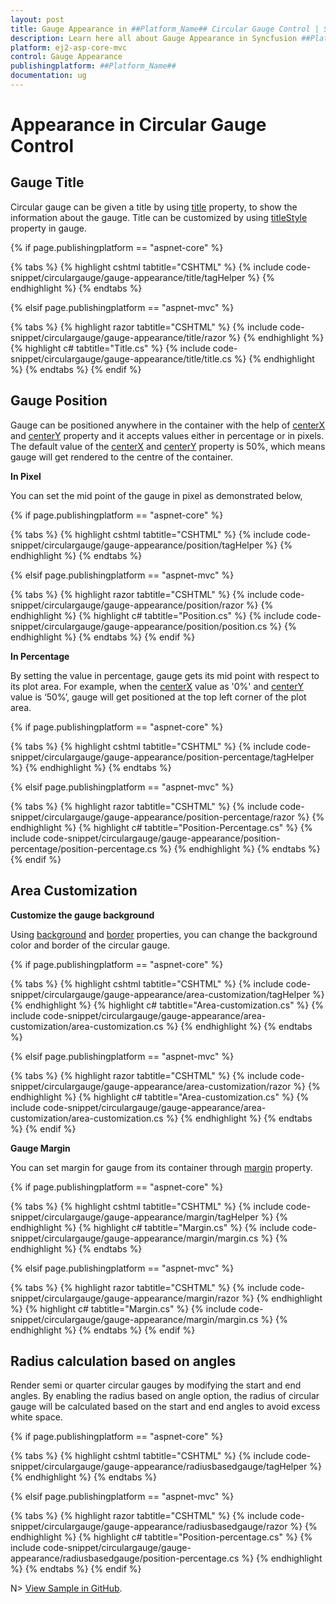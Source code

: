 ```yaml
---
layout: post
title: Gauge Appearance in ##Platform_Name## Circular Gauge Control | Syncfusion
description: Learn here all about Gauge Appearance in Syncfusion ##Platform_Name## Circular Gauge control of Syncfusion Essential JS 2 and more.
platform: ej2-asp-core-mvc
control: Gauge Appearance
publishingplatform: ##Platform_Name##
documentation: ug
---
```


# Appearance in Circular Gauge Control

## Gauge Title

Circular gauge can be given a title by using [title](https://help.syncfusion.com/cr/aspnetcore-js2/Syncfusion.EJ2.CircularGauge.CircularGauge.html#Syncfusion_EJ2_CircularGauge_CircularGauge_Title) property, to show the information about the gauge. Title can be customized by using [titleStyle](https://help.syncfusion.com/cr/aspnetcore-js2/Syncfusion.EJ2.CircularGauge.CircularGauge.html#Syncfusion_EJ2_CircularGauge_CircularGauge_TitleStyle) property in gauge.

{% if page.publishingplatform == "aspnet-core" %}

{% tabs %}
{% highlight cshtml tabtitle="CSHTML" %}
{% include code-snippet/circulargauge/gauge-appearance/title/tagHelper %}
{% endhighlight %}
{% endtabs %}

{% elsif page.publishingplatform == "aspnet-mvc" %}

{% tabs %}
{% highlight razor tabtitle="CSHTML" %}
{% include code-snippet/circulargauge/gauge-appearance/title/razor %}
{% endhighlight %}
{% highlight c# tabtitle="Title.cs" %}
{% include code-snippet/circulargauge/gauge-appearance/title/title.cs %}
{% endhighlight %}
{% endtabs %}
{% endif %}



## Gauge Position

<!-- markdownlint-disable MD036 -->

Gauge can be positioned anywhere in the container with the help of [centerX](https://help.syncfusion.com/cr/aspnetcore-js2/Syncfusion.EJ2.CircularGauge.CircularGauge.html#Syncfusion_EJ2_CircularGauge_CircularGauge_CenterX) and [centerY](https://help.syncfusion.com/cr/aspnetcore-js2/Syncfusion.EJ2.CircularGauge.CircularGauge.html#Syncfusion_EJ2_CircularGauge_CircularGauge_CenterY) property and it accepts values either in percentage or in pixels. The default value of the [centerX](https://help.syncfusion.com/cr/aspnetcore-js2/Syncfusion.EJ2.CircularGauge.CircularGauge.html#Syncfusion_EJ2_CircularGauge_CircularGauge_CenterX) and [centerY](https://help.syncfusion.com/cr/aspnetcore-js2/Syncfusion.EJ2.CircularGauge.CircularGauge.html#Syncfusion_EJ2_CircularGauge_CircularGauge_CenterY) property is 50%, which means gauge will get rendered to the centre of the container.

**In Pixel**

You can set the mid point of the gauge in pixel as demonstrated below,

{% if page.publishingplatform == "aspnet-core" %}

{% tabs %}
{% highlight cshtml tabtitle="CSHTML" %}
{% include code-snippet/circulargauge/gauge-appearance/position/tagHelper %}
{% endhighlight %}
{% endtabs %}

{% elsif page.publishingplatform == "aspnet-mvc" %}

{% tabs %}
{% highlight razor tabtitle="CSHTML" %}
{% include code-snippet/circulargauge/gauge-appearance/position/razor %}
{% endhighlight %}
{% highlight c# tabtitle="Position.cs" %}
{% include code-snippet/circulargauge/gauge-appearance/position/position.cs %}
{% endhighlight %}
{% endtabs %}
{% endif %}



**In Percentage**

By setting the value in percentage, gauge gets its mid point with respect to its plot area. For example, when the [centerX](https://help.syncfusion.com/cr/aspnetcore-js2/Syncfusion.EJ2.CircularGauge.CircularGauge.html#Syncfusion_EJ2_CircularGauge_CircularGauge_CenterX) value as '0%' and [centerY](https://help.syncfusion.com/cr/aspnetcore-js2/Syncfusion.EJ2.CircularGauge.CircularGauge.html#Syncfusion_EJ2_CircularGauge_CircularGauge_CenterY) value is ‘50%’, gauge will get positioned at the top left corner of the plot area.

{% if page.publishingplatform == "aspnet-core" %}

{% tabs %}
{% highlight cshtml tabtitle="CSHTML" %}
{% include code-snippet/circulargauge/gauge-appearance/position-percentage/tagHelper %}
{% endhighlight %}
{% endtabs %}

{% elsif page.publishingplatform == "aspnet-mvc" %}

{% tabs %}
{% highlight razor tabtitle="CSHTML" %}
{% include code-snippet/circulargauge/gauge-appearance/position-percentage/razor %}
{% endhighlight %}
{% highlight c# tabtitle="Position-Percentage.cs" %}
{% include code-snippet/circulargauge/gauge-appearance/position-percentage/position-percentage.cs %}
{% endhighlight %}
{% endtabs %}
{% endif %}



## Area Customization

**Customize the gauge background**

Using [background](https://help.syncfusion.com/cr/aspnetcore-js2/Syncfusion.EJ2.CircularGauge.CircularGauge.html#Syncfusion_EJ2_CircularGauge_CircularGauge_Background) and [border](https://help.syncfusion.com/cr/aspnetcore-js2/Syncfusion.EJ2.CircularGauge.CircularGauge.html#Syncfusion_EJ2_CircularGauge_CircularGauge_Border) properties, you can change the background color and border of the circular gauge.

{% if page.publishingplatform == "aspnet-core" %}

{% tabs %}
{% highlight cshtml tabtitle="CSHTML" %}
{% include code-snippet/circulargauge/gauge-appearance/area-customization/tagHelper %}
{% endhighlight %}
{% highlight c# tabtitle="Area-customization.cs" %}
{% include code-snippet/circulargauge/gauge-appearance/area-customization/area-customization.cs %}
{% endhighlight %}
{% endtabs %}

{% elsif page.publishingplatform == "aspnet-mvc" %}

{% tabs %}
{% highlight razor tabtitle="CSHTML" %}
{% include code-snippet/circulargauge/gauge-appearance/area-customization/razor %}
{% endhighlight %}
{% highlight c# tabtitle="Area-customization.cs" %}
{% include code-snippet/circulargauge/gauge-appearance/area-customization/area-customization.cs %}
{% endhighlight %}
{% endtabs %}
{% endif %}



**Gauge Margin**

You can set margin for gauge from its container through [margin](https://help.syncfusion.com/cr/aspnetcore-js2/Syncfusion.EJ2.CircularGauge.CircularGauge.html#Syncfusion_EJ2_CircularGauge_CircularGauge_Margin) property.

{% if page.publishingplatform == "aspnet-core" %}

{% tabs %}
{% highlight cshtml tabtitle="CSHTML" %}
{% include code-snippet/circulargauge/gauge-appearance/margin/tagHelper %}
{% endhighlight %}
{% highlight c# tabtitle="Margin.cs" %}
{% include code-snippet/circulargauge/gauge-appearance/margin/margin.cs %}
{% endhighlight %}
{% endtabs %}

{% elsif page.publishingplatform == "aspnet-mvc" %}

{% tabs %}
{% highlight razor tabtitle="CSHTML" %}
{% include code-snippet/circulargauge/gauge-appearance/margin/razor %}
{% endhighlight %}
{% highlight c# tabtitle="Margin.cs" %}
{% include code-snippet/circulargauge/gauge-appearance/margin/margin.cs %}
{% endhighlight %}
{% endtabs %}
{% endif %}



## Radius calculation based on angles

Render semi or quarter circular gauges by modifying the start and end angles. By enabling the radius based on angle option, the radius of circular gauge will be calculated based on the start and end angles to avoid excess white space.

{% if page.publishingplatform == "aspnet-core" %}

{% tabs %}
{% highlight cshtml tabtitle="CSHTML" %}
{% include code-snippet/circulargauge/gauge-appearance/radiusbasedgauge/tagHelper %}
{% endhighlight %}
{% endtabs %}

{% elsif page.publishingplatform == "aspnet-mvc" %}

{% tabs %}
{% highlight razor tabtitle="CSHTML" %}
{% include code-snippet/circulargauge/gauge-appearance/radiusbasedgauge/razor %}
{% endhighlight %}
{% highlight c# tabtitle="Position-percentage.cs" %}
{% include code-snippet/circulargauge/gauge-appearance/radiusbasedgauge/position-percentage.cs %}
{% endhighlight %}
{% endtabs %}
{% endif %}

N> [View Sample in GitHub](https://github.com/SyncfusionExamples/ASP-NET-Core-UG-Examples/tree/main/CircularGauge/PrintandExportSample).